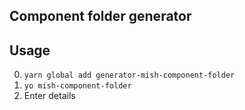 ## Component folder generator

## Usage
0. `yarn global add generator-mish-component-folder`
1. `yo mish-component-folder`
2. Enter details

